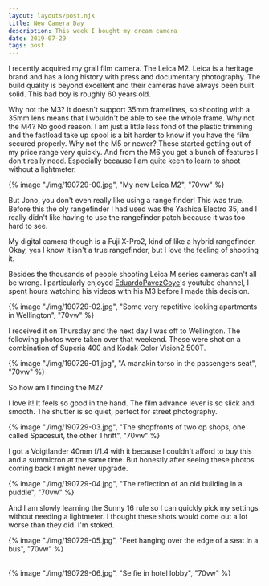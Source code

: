 ```yaml
---
layout: layouts/post.njk
title: New Camera Day
description: This week I bought my dream camera
date: 2019-07-29
tags: post
---
```


I recently acquired my grail film camera. The Leica M2. Leica is a heritage brand and has a long history with press and documentary photography. The build quality is beyond excellent and their cameras have always been built solid. This bad boy is roughly 60 years old.

Why not the M3? It doesn't support 35mm framelines, so shooting with a 35mm lens means that I wouldn't be able to see the whole frame.
Why not the M4? No good reason. I am just a little less fond of the plastic trimming and the fastload take up spool is a bit harder to know if you have the film secured properly.
Why not the M5 or newer? These started getting out of my price range very quickly. And from the M6 you get a bunch of features I don't really need. Especially because I am quite keen to learn to shoot without a lightmeter.

{% image "./img/190729-00.jpg", "My new Leica M2", "70vw" %}

But Jono, you don't even really like using a range finder! This was true. Before this the oly rangefinder I had used was the Yashica Electro 35, and I really didn't like having to use the rangefinder patch because it was too hard to see.

My digital camera though is a Fuji X-Pro2, kind of like a hybrid rangefinder. Okay, yes I know it isn't a true rangefinder, but I love the feeling of shooting it.

Besides the thousands of people shooting Leica M series cameras can't all be wrong. I particularly enjoyed [EduardoPavezGoye](https://www.youtube.com/user/ProfetaParanoia)'s youtube channel, I spent hours watching his videos with his M3 before I made this decision.

{% image "./img/190729-02.jpg", "Some very repetitive looking apartments in Wellington", "70vw" %}

I received it on Thursday and the next day I was off to Wellington. The following photos were taken over that weekend. These were shot on a combination of Superia 400 and Kodak Color Vision2 500T.

{% image "./img/190729-01.jpg", "A manakin torso in the passengers seat", "70vw" %}

So how am I finding the M2?

I love it! It feels so good in the hand. The film advance lever is so slick and smooth. The shutter is so quiet, perfect for street photography.

{% image "./img/190729-03.jpg", "The shopfronts of two op shops, one called Spacesuit, the other Thrift", "70vw" %}

I got a Voigtlander 40mm f/1.4 with it because I couldn't afford to buy this and a summicron at the same time. But honestly after seeing these photos coming back I might never upgrade.

{% image "./img/190729-04.jpg", "The reflection of an old building in a puddle", "70vw" %}

And I am slowly learning the Sunny 16 rule so I can quickly pick my settings without needing a lightmeter. I thought these shots would come out a lot worse than they did. I'm stoked.

{% image "./img/190729-05.jpg", "Feet hanging over the edge of a seat in a bus", "70vw" %}

<br>
{% image "./img/190729-06.jpg", "Selfie in hotel lobby", "70vw" %}
